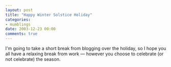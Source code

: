 ```yaml
---
layout: post
title: "Happy Winter Solstice Holiday"
categories:
- mumblings
date: 2003-12-23 00:00
comments: true
---
```


<p>I'm going to take a short break from blogging over the holiday, so I hope you all have a relaxing break from work &mdash; however you choose to celebrate (or not celebrate) the season.</p>


